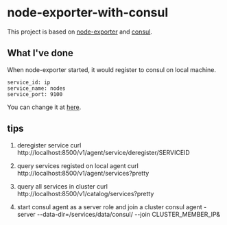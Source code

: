 # node-exporter-with-consul

This project is based on [node-exporter](https://github.com/prometheus/node_exporter) and [consul](https://github.com/hashicorp/consul).


## What I've done
When node-exporter started, it would register to consul on local machine.

```
service_id: ip
service_name: nodes
service_port: 9100
```

You can change it at [here](https://github.com/liujiawinds/node-exporter-with-consul/blob/master/node_exporter.go#L213).


## tips

1. deregister service
    curl http://localhost:8500/v1/agent/service/deregister/SERVICEID

2. query services registed on local agent
    curl http://localhost:8500/v1/agent/services?pretty

3. query all services in cluster
    curl http://localhost:8500/v1/catalog/services?pretty

4. start consul agent as a server role and join a cluster
    consul agent -server --data-dir=/services/data/consul/ --join CLUSTER_MEMBER_IP&
